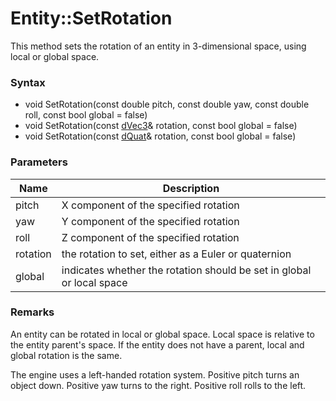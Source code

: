 # Entity::SetRotation #
This method sets the rotation of an entity in 3-dimensional space, using local or global space.

### Syntax ###
* void SetRotation(const double pitch, const double yaw, const double roll, const bool global = false)
* void SetRotation(const [dVec3](Vec3.md)& rotation, const bool global = false)
* void SetRotation(const [dQuat](Quat.md)& rotation, const bool global = false)

### Parameters ###
| Name | Description |
| ------ | ------ |
| pitch | X component of the specified rotation |
| yaw | Y component of the specified rotation |
| roll | Z component of the specified rotation |
| rotation | the rotation to set, either as a Euler or quaternion |
| global | indicates whether the rotation should be set in global or local space |

### Remarks ###
An entity can be rotated in local or global space. Local space is relative to the entity parent's space. If the entity does not have a parent, local and global rotation is the same.

The engine uses a left-handed rotation system. Positive pitch turns an object down. Positive yaw turns to the right. Positive roll rolls to the left.